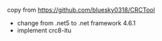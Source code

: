 copy from https://github.com/bluesky0318/CRCTool

* change from .net5 to .net framework 4.6.1
* implement crc8-itu
